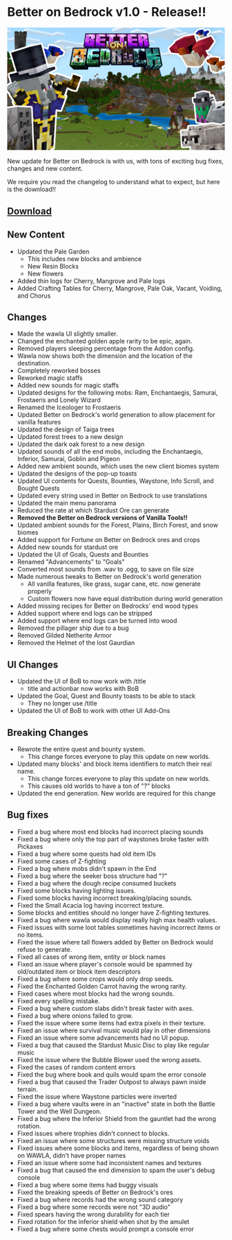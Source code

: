 
# Better on Bedrock v1.0 - Release!!

![image](/Main/assets/bob-rebrand.png)

New update for Better on Bedrock is with us, with tons of exciting bug fixes, changes and new content.

We require you read the changelog to understand what to expect, but here is the download!!
## [Download](<https://www.mediafire.com/file/ndq2zdm1xf2w5ki/Better-on-Bedrock-v1.0-r.mcaddon/file>)

## New Content
- Updated the Pale Garden
  * This includes new blocks and ambience
  * New Resin Blocks
  * New flowers
- Added thin logs for Cherry, Mangrove and Pale logs
- Added Crafting Tables for Cherry, Mangrove, Pale Oak, Vacant, Voiding, and Chorus

## Changes
- Made the wawla UI slightly smaller.
- Changed the enchanted golden apple rarity to be epic, again.
- Removed players sleeping percentage from the Addon config.
- Wawla now shows both the dimension and the location of the destination.
- Completely reworked bosses
- Reworked magic staffs
- Added new sounds for magic staffs
- Updated designs for the following mobs: Ram, Enchantaegis, Samurai, Frostaeris and Lonely Wizard
- Renamed the Iceologer to Frostaeris
- Updated Better on Bedrock's world generation to allow placement for vanilla features
- Updated the design of Taiga trees
- Updated forest trees to a new design
- Updated the dark oak forest to a new design
- Updated sounds of all the end mobs, including the Enchantaegis, Inferior, Samurai, Goblin and Pigeon
- Added new ambient sounds, which uses the new client biomes system
- Updated the designs of the pop-up toasts
- Updated UI contents for Quests, Bounties, Waystone, Info Scroll, and Bought Quests
- Updated every string used in Better on Bedrock to use translations
- Updated the main menu panorama
- Reduced the rate at which Stardust Ore can generate
- **Removed the Better on Bedrock versions of Vanilla Tools!!**
- Updated ambient sounds for the Forest, Plains, Birch Forest, and snow biomes
- Added support for Fortune on Better on Bedrock ores and crops
- Added new sounds for stardust ore
- Updated the UI of Goals, Quests and Bounties
- Renamed "Advancements" to "Goals"
- Converted most sounds from .wav to .ogg, to save on file size
- Made numerous tweaks to Better on Bedrock's world generation
  * All vanilla features, like grass, sugar cane, etc. now generate properly
  * Custom flowers now have equal distribution during world generation
- Added missing recipes for Better on Bedrocks' end wood types
- Added support where end logs can be stripped
- Added support where end logs can be turned into wood
- Removed the pillager ship due to a bug
- Removed Gilded Netherite Armor
- Removed the Helmet of the lost Gaurdian

## UI Changes
- Updated the UI of BoB to now work with /title
  * title and actionbar now works with BoB
- Updated the Goal, Quest and Bounty toasts to be able to stack
  * They no longer use /title
- Updated the UI of BoB to work with other UI Add-Ons

## Breaking Changes
- Rewrote the entire quest and bounty system.
  * This change forces everyone to play this update on new worlds.
- Updated many blocks' and block items identifiers to match their real name.
  * This change forces everyone to play this update on new worlds.
  * This causes old worlds to have a ton of "?" blocks
- Updated the end generation. New worlds are required for this change

## Bug fixes
- Fixed a bug where most end blocks had incorrect placing sounds
- Fixed a bug where only the top part of waystones broke faster with Pickaxes
- Fixed a bug where some quests had old item IDs
- Fixed some cases of Z-fighting
- Fixed a bug where mobs didn't spawn in the End
- Fixed a bug where the seeker boss structure had "?"
- Fixed a bug where the dough recipe consumed buckets
- Fixed some blocks having lighting issues.
- Fixed some blocks having incorrect breaking/placing sounds.
- Fixed the Small Acacia log having incorrect texture.
- Some blocks and entities should no longer have Z-fighting textures.
- Fixed a bug where wawla would display really high max health values.
- Fixed issues with some loot tables sometimes having incorrect items or no items.
- Fixed the issue where tall flowers added by Better on Bedrock would refuse to generate.
- Fixed all cases of wrong item, entity or block names
- Fixed an issue where player's console would be spammed by old/outdated item or block item descriptors
- Fixed a bug where some crops would only drop seeds.
- Fixed the Enchanted Golden Carrot having the wrong rarity.
- Fixed cases where most blocks had the wrong sounds.
- Fixed every spelling mistake.
- Fixed a bug where custom slabs didn't break faster with axes.
- Fixed a bug where onions failed to grow.
- Fixed the issue where some items had extra pixels in their texture.
- Fixed an issue where survival music would play in other dimensions
- Fixed an issue where some advancements had no UI popup.
- Fixed a bug that caused the Stardust Music Disc to play like regular music
- Fixed the issue where the Bubble Blower used the wrong assets.
- Fixed the cases of random content errors
- Fixed the bug where book and quils would spam the error console
- Fixed a bug that caused the Trader Outpost to always pawn inside terrain. 
- Fixed the issue where Waystone particles were inverted
- Fixed a bug where vaults were in an "inactive" state in both the Battle Tower and the Well Dungeon.
- Fixed a bug where the Inferior Shield from the gauntlet had the wrong rotation.
- Fixed issues where trophies didn't connect to blocks.
- Fixed an issue where some structures were missing structure voids
- Fixed issues where some blocks and items, regardless of being shown on WAWLA, didn't have proper names
- Fixed an issue where some had inconsistent names and textures
- Fixed a bug that caused the end dimension to spam the user's debug console
- Fixed a bug where some items had buggy visuals
- Fixed the breaking speeds of Better on Bedrock's ores
- Fixed a bug where records had the wrong sound category
- Fixed a bug where some records were not "3D audio"
- Fixed spears having the wrong durability for each tier
- Fixed rotation for the inferior shield when shot by the amulet
- Fixed a bug where some chests would prompt a console error
